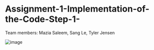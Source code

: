 # Assignment-1-Implementation-of-the-Code-Step-1-
Team members:
Mazia Saleem,
Sang Le,
Tyler Jensen

![image](https://github.com/Tyler0219/Assignment-1-Implementation-of-the-Code-Step-1-/assets/101218126/2d4e1613-19bc-469a-b5db-bf5e868c23fd)
